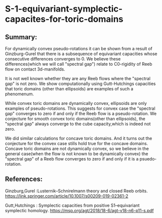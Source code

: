 # S-1-equivariant-symplectic-capacites-for-toric-domains

## Summary: 

For dynamically convex pseudo-rotations it can be shown from a result of Ginzburg-Gurel that there is a subsequence of equivariant capacities whose consecutive differences converges to 0. We believe these differences(which we will call "spectral gap") relate to C0-rigidity of Reeb flow on contact 3d-manifolds.

It is not well known whether they are any Reeb flows where the "spectral gap" is not zero. We show computationally using Gutt-Hutchings capacities that toric domains (other than ellipsoids) are examples of such a phenomenum. 

While convex toric domains are dynamically convex, ellipsoids are only examples of pseudo-rotations. This suggests for convex case the "spectral gap" converges to zero if and only if the Reeb flow is a pseudo-rotation. We conjecture for smooth convex toric domains(other than ellipsoids), the "spectral gap" always converge to the cube capacity,which is indeed not zero.

We did similar calculations for concave toric domains. And it turns out the conjecture for the convex case stills hold true for the concave domains. Concave toric domains are not dynamically convex, so we believe in the general case(when the flow is not known to be dynamically convex) the "spectral gap" of a Reeb flow converges to zero if and only if it is a psuedo-rotation.


## References:

 Ginzburg,Gurel :Lusternik–Schnirelmann theory and closed Reeb orbits. https://link.springer.com/article/10.1007/s00209-019-02361-2
 
 Gutt,Hutchings : 
Symplectic capacities from positive S1–equivariant symplectic homology. https://msp.org/agt/2018/18-6/agt-v18-n6-p11-s.pdf




